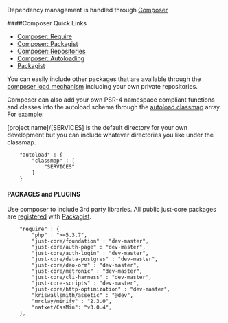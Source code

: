 Dependency management is handled through [Composer](https://getcomposer.org/)

####Composer Quick Links
* [Composer: Require](https://getcomposer.org/doc/01-basic-usage.md#the-require-key)
* [Composer: Packagist](https://getcomposer.org/doc/01-basic-usage.md#packagist)
* [Composer: Repositories](https://getcomposer.org/doc/05-repositories.md)
* [Composer: Autoloading](https://getcomposer.org/doc/01-basic-usage.md#autoloading)
* [Packagist](https://packagist.org/)



You can easily include other packages that are available through the [composer load mechanism](https://getcomposer.org/doc/05-repositories.md) including your own private repositories.

Composer can also add your own PSR-4 namespace compliant functions and classes into the autoload schema through the  [autoload.classmap](https://getcomposer.org/doc/01-basic-usage.md#autoloading) array. For example:

[project name]/[SERVICES] is the default directory for your own development but you can include whatever directories you like under the classmap. 
```
	"autoload" : {
		"classmap" : [
			"SERVICES"
		]
	}
```


#### PACKAGES and PLUGINS
Use composer to include 3rd party libraries. All public just-core packages are [registered](https://packagist.org/packages/just-core/) with [Packagist](https://packagist.org).

```
	"require" : {
		"php" : ">=5.3.7",
		"just-core/foundation" : "dev-master",
		"just-core/auth-page" : "dev-master",
		"just-core/auth-login" : "dev-master",
		"just-core/data-postgres" : "dev-master",
		"just-core/dao-orm" : "dev-master",
		"just-core/metronic" : "dev-master",
		"just-core/cli-harness" : "dev-master",
		"just-core-scripts" : "dev-master",
		"just-core/http-optimization" : "dev-master",
		"kriswallsmith/assetic" : "@dev",
		"mrclay/minify" : "2.3.0",
		"natxet/CssMin": "v3.0.4",
	},
```




